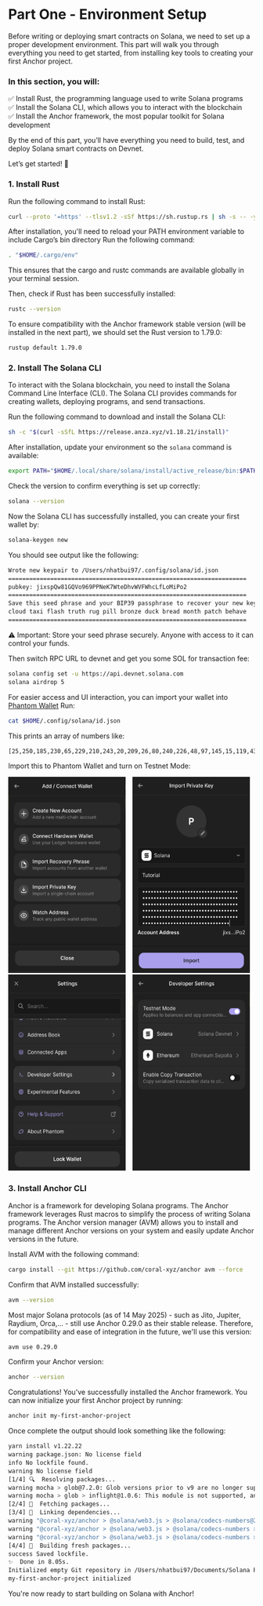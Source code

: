 # Part One - Environment Setup
Before writing or deploying smart contracts on Solana, we need to set up a proper development environment. This part will walk you through everything you need to get started, from installing key tools to creating your first Anchor project.

### In this section, you will:
✅ Install Rust, the programming language used to write Solana programs  
✅ Install the Solana CLI, which allows you to interact with the blockchain  
✅ Install the Anchor framework, the most popular toolkit for Solana development  

By the end of this part, you’ll have everything you need to build, test, and deploy Solana smart contracts on Devnet.

Let’s get started! 🚀

### 1. Install Rust

Run the following command to install Rust:
```bash
curl --proto '=https' --tlsv1.2 -sSf https://sh.rustup.rs | sh -s -- -y
```

After installation, you'll need to reload your PATH environment variable to include Cargo’s bin directory
Run the following command:
```bash
. "$HOME/.cargo/env"
```
This ensures that the cargo and rustc commands are available globally in your terminal session.

Then, check if Rust has been successfully installed:
```bash
rustc --version
```

To ensure compatibility with the Anchor framework stable version (will be installed in the next part), we should set the Rust version to 1.79.0:
```bash
rustup default 1.79.0
```

### 2. Install The Solana CLI 

To interact with the Solana blockchain, you need to install the Solana Command Line Interface (CLI). The Solana CLI provides commands for creating wallets, deploying programs, and send transactions.

Run the following command to download and install the Solana CLI:
```bash
sh -c "$(curl -sSfL https://release.anza.xyz/v1.18.21/install)"
```

After installation, update your environment so the `solana` command is available:
```bash
export PATH="$HOME/.local/share/solana/install/active_release/bin:$PATH"
```

Check the version to confirm everything is set up correctly:
```bash
solana --version
```

Now the Solana CLI has successfully installed, you can create your first wallet by:
```bash
solana-keygen new 
```
You should see output like the following:
```bash
Wrote new keypair to /Users/nhatbui97/.config/solana/id.json
====================================================================
pubkey: jixspQw81GQVo969PPNeK7WteDhvWVFWhcLfLoMiPo2
====================================================================
Save this seed phrase and your BIP39 passphrase to recover your new keypair:
cloud taxi flash truth rug pill bronze duck bread month patch behave
====================================================================
```
⚠️ Important: Store your seed phrase securely. Anyone with access to it can control your funds.


Then switch RPC URL to devnet and get you some SOL for transaction fee:
```bash
solana config set -u https://api.devnet.solana.com 
solana airdrop 5
```

For easier access and UI interaction, you can import your wallet into [Phantom Wallet](https://phantom.com/download)
Run:
```bash
cat $HOME/.config/solana/id.json
```

This prints an array of numbers like:
```bash
[25,250,185,230,65,229,210,243,20,209,26,80,240,226,48,97,145,15,119,43,132,245,62,210,12,180,144,72,190,100,81,104,10,241,215,149,189,41,158,148,184,110,49,69,150,197,128,112,249,223,130,24,115,123,92,77,83,180,100,176,19,136,114,173]
```

Import this to Phantom Wallet and turn on Testnet Mode:
<p float="left">
  <img src="../Example Images/01-ImportPhantom1.png" alt="Step 1" width="240" height="400" style="margin-right: 10px;"/>
  <img src="../Example Images/01-ImportPhantom2.png" alt="Step 2" width="240" height="400" style="margin-right: 10px;"/>
  <img src="../Example Images/01-ImportPhantom3.png" alt="Step 3" width="240" height="400" style="margin-right: 10px;"/>
  <img src="../Example Images/01-ImportPhantom4.png" alt="Step 4" width="240" height="400"/>
</p>

### 3. Install Anchor CLI

Anchor is a framework for developing Solana programs. The Anchor framework leverages Rust macros to simplify the process of writing Solana programs.
The Anchor version manager (AVM) allows you to install and manage different Anchor versions on your system and easily update Anchor versions in the future.

Install AVM with the following command:
```bash
cargo install --git https://github.com/coral-xyz/anchor avm --force
```

Confirm that AVM installed successfully:
```bash
avm --version
```

Most major Solana protocols (as of 14 May 2025) - such as Jito, Jupiter, Raydium, Orca,... - still use Anchor 0.29.0 as their stable release. Therefore, for compatibility and ease of integration in the future, we'll use this version:
```bash
avm use 0.29.0
```

Confirm your Anchor version:
```bash
anchor --version
```
Congratulations! You've successfully installed the Anchor framework.
You can now initialize your first Anchor project by running:
```bash
anchor init my-first-anchor-project
```

Once complete the output should look something like the following:
```bash
yarn install v1.22.22
warning package.json: No license field
info No lockfile found.
warning No license field
[1/4] 🔍  Resolving packages...
warning mocha > glob@7.2.0: Glob versions prior to v9 are no longer supported
warning mocha > glob > inflight@1.0.6: This module is not supported, and leaks memory. Do not use it. Check out lru-cache if you want a good and tested way to coalesce async requests by a key value, which is much more comprehensive and powerful.
[2/4] 🚚  Fetching packages...
[3/4] 🔗  Linking dependencies...
warning "@coral-xyz/anchor > @solana/web3.js > @solana/codecs-numbers@2.1.1" has incorrect peer dependency "typescript@>=5.3.3".
warning "@coral-xyz/anchor > @solana/web3.js > @solana/codecs-numbers > @solana/errors@2.1.1" has incorrect peer dependency "typescript@>=5.3.3".
warning "@coral-xyz/anchor > @solana/web3.js > @solana/codecs-numbers > @solana/codecs-core@2.1.1" has incorrect peer dependency "typescript@>=5.3.3".
[4/4] 🔨  Building fresh packages...
success Saved lockfile.
✨  Done in 8.05s.
Initialized empty Git repository in /Users/nhatbui97/Documents/Solana Program/solana-tutorials/01 - Environment Setup/my-first-anchor-project/.git/
my-first-anchor-project initialized
```
You're now ready to start building on Solana with Anchor!

